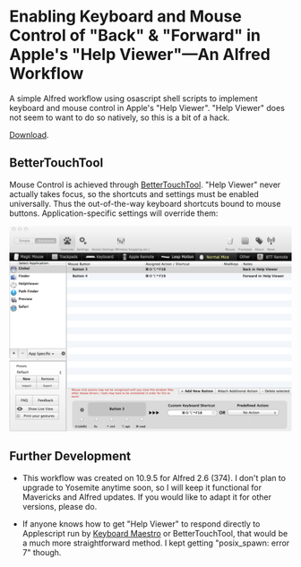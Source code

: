 # Enabling Keyboard and Mouse Control of "Back" & "Forward" in Apple's "Help Viewer"—An Alfred Workflow

A simple Alfred workflow using osascript shell scripts to implement keyboard and mouse control in Apple's "Help Viewer". "Help Viewer" does not seem to want to do so natively, so this is a bit of a hack.

[Download][1].

## BetterTouchTool

Mouse Control is achieved through [BetterTouchTool][2]. "Help Viewer" never actually takes focus, so the shortcuts and settings must be enabled universally. Thus the out-of-the-way keyboard shortcuts bound to mouse buttons. Application-specific settings will override them:

![BetterTouchTool Settings][3]

## Further Development

* This workflow was created on 10.9.5 for Alfred 2.6 (374). I don't plan to upgrade to Yosemite anytime soon, so I will keep it functional for Mavericks and Alfred updates. If you would like to adapt it for other versions, please do.

* If anyone knows how to get "Help Viewer" to respond directly to Applescript run by [Keyboard Maestro][4] or BetterTouchTool, that would be a much more straightforward method. I kept getting "posix_spawn: error 7" though.

[1]:https://github.com/brucehs/alfred_workflow_help_viewer_keyboard_shortcuts/archive/master.zip

[2]:http://www.bettertouchtool.net

[3]:https://github.com/brucehs/alfred_workflow_help_viewer_keyboard_shortcuts/blob/master/Workflow/btt_settings.png?raw=true

[4]:http://www.keyboardmaestro.com/main/